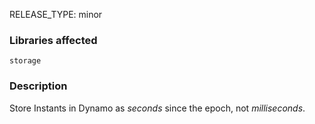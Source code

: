 RELEASE_TYPE: minor

### Libraries affected

`storage`

### Description

Store Instants in Dynamo as *seconds* since the epoch, not *milliseconds*.
